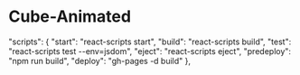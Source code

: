 # Cube-Animated

 "scripts": {
    "start": "react-scripts start",
    "build": "react-scripts build",
    "test": "react-scripts test --env=jsdom",
    "eject": "react-scripts eject",
    "predeploy": "npm run build",
    "deploy": "gh-pages -d build"
  },